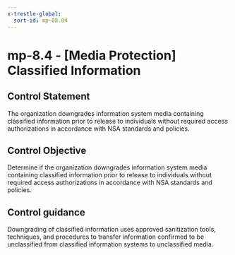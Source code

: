 ```yaml
---
x-trestle-global:
  sort-id: mp-08.04
---
```


# mp-8.4 - \[Media Protection\] Classified Information

## Control Statement

The organization downgrades information system media containing classified information prior to release to individuals without required access authorizations in accordance with NSA standards and policies.

## Control Objective

Determine if the organization downgrades information system media containing classified information prior to release to individuals without required access authorizations in accordance with NSA standards and policies.

## Control guidance

Downgrading of classified information uses approved sanitization tools, techniques, and procedures to transfer information confirmed to be unclassified from classified information systems to unclassified media.
